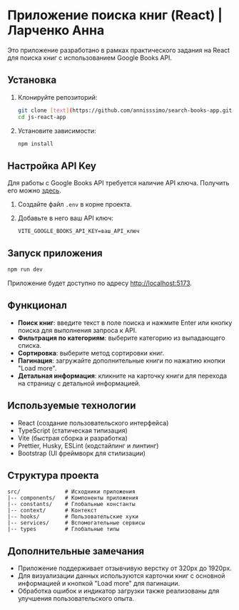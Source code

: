 # Приложение поиска книг (React) | Ларченко Анна

Это приложение разработано в рамках практического задания на React для поиска книг с использованием Google Books API.

## Установка

1. Клонируйте репозиторий:

   ```bash
   git clone [text](https://github.com/annisssimo/search-books-app.git)
   cd js-react-app
   ```

2. Установите зависимости:

   ```bash
   npm install
   ```

## Настройка API Key

Для работы с Google Books API требуется наличие API ключа. Получить его можно [здесь](https://developers.google.com/books/docs/v1/using#APIKey).

1. Создайте файл `.env` в корне проекта.
2. Добавьте в него ваш API ключ:

   ```env
   VITE_GOOGLE_BOOKS_API_KEY=ваш_API_ключ
   ```

## Запуск приложения

```bash
npm run dev
```

Приложение будет доступно по адресу [http://localhost:5173](http://localhost:5173).

## Функционал

- **Поиск книг**: введите текст в поле поиска и нажмите Enter или кнопку поиска для выполнения запроса к API.
- **Фильтрация по категориям**: выберите категорию из выпадающего списка.
- **Сортировка**: выберите метод сортировки книг.
- **Пагинация**: загружайте дополнительные книги по нажатию кнопки "Load more".
- **Детальная информация**: кликните на карточку книги для перехода на страницу с детальной информацией.

## Используемые технологии

- React (создание пользовательского интерфейса)
- TypeScript (статическая типизация)
- Vite (быстрая сборка и разработка)
- Prettier, Husky, ESLint (кодстайлинг и линтинг)
- Bootstrap (UI фреймворк для стилизации)

## Структура проекта

```
src/              # Исходники приложения
|-- components/   # Компоненты приложения
|-- constants/    # Глобальные константы
|-- context/      # Контекст
|-- hooks/        # Пользовательские хуки
|-- services/     # Вспомогательные сервисы
|-- types         # Глобальные типы
```

## Дополнительные замечания

- Приложение поддерживает отзывчивую верстку от 320px до 1920px.
- Для визуализации данных используются карточки книг с основной информацией и кнопкой "Load more" для пагинации.
- Обработка ошибок и индикатор загрузки также реализованы для улучшения пользовательского опыта.
